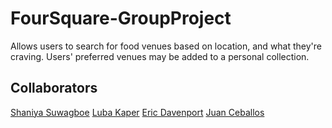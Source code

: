 # FourSquare-GroupProject
Allows users to search for food venues based on location, and what they're craving. Users' preferred venues may be added to a personal collection.

## Collaborators
[Shaniya Suwagboe](https://github.com/suwagboe)
[Luba Kaper](https://github.com/LubaKaper)
[Eric Davenport](https://github.com/EricDavenport)
[Juan Ceballos](https://github.com/Juan-Ceballos)
